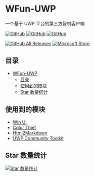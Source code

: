 # WFun-UWP
一个基于 UWP 平台的第三方智机客户端

<a href="https://github.com/wherewhere/WFun-UWP/blob/master/LICENSE"><img alt="GitHub" src="https://img.shields.io/github/license/wherewhere/WFun-UWP.svg?label=License&style=flat-square"></a>
<a href="https://github.com/wherewhere/WFun-UWP/issues"><img alt="GitHub" src="https://img.shields.io/github/issues/wherewhere/WFun-UWP.svg?label=Issues&style=flat-square"></a>
<a href="https://github.com/wherewhere/WFun-UWP/stargazers"><img alt="GitHub" src="https://img.shields.io/github/stars/wherewhere/WFun-UWP.svg?label=Stars&style=flat-square"></a>

<a href="https://github.com/wherewhere/WFun-UWP/releases/latest"><img alt="GitHub All Releases" src="https://img.shields.io/github/downloads/wherewhere/WFun-UWP/total.svg?label=DOWNLOAD&logo=github&style=for-the-badge"></a>
<a href="https://www.microsoft.com/store/productId/9NBFN3KXM0XB"><img alt="Microsoft Store" src="https://img.shields.io/badge/download-%e4%b8%8b%e8%bd%bd-magenta.svg?label=Microsoft Store&logo=Microsoft&style=for-the-badge&color=11a2f8"></a>
## 目录
- [WFun-UWP](#wfun-uwp)
  - [目录](#目录)
  - [使用到的模块](#使用到的模块)
  - [Star 数量统计](#star-数量统计)

## 使用到的模块
- [Win UI](https://github.com/microsoft/microsoft-ui-xaml "Win UI")
- [Color Thief](https://github.com/KSemenenko/ColorThief)
- [Html2Markdown](https://github.com/baynezy/Html2Markdown)
- [UWP Community Toolkit](https://github.com/Microsoft/UWPCommunityToolkit)

## Star 数量统计
[![Star 数量统计](https://starchart.cc/wherewhere/WFun-UWP.svg)](https://starchart.cc/wherewhere/WFun-UWP "Star 数量统计")
